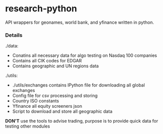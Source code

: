 # research-python
API wrappers for geonames, world bank, and yfinance written in python.


### Details

./data:
 * Conatins all necessary data for algo testing on Nasdaq 100 companies
 * Contains all CIK codes for EDGAR
 * Contains geographic and UN regions data
 
 ./utils:
 * ./utils/exchanges contains IPython file for downloading all global exchanges
 * Config file for csv processing and storing 
 * Country ISO constants
 * Yfinance all equity screeners json
 * Script to download and store all geographic data 

**DON'T** use the tools to advise trading, purpose is to provide quick data for testing other modules
